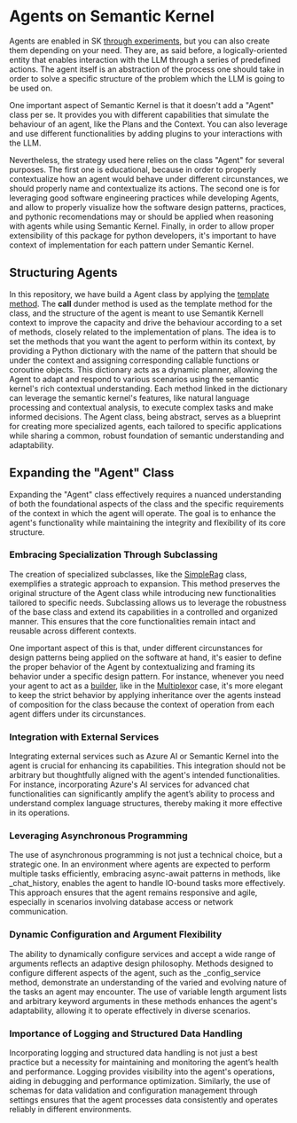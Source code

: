 # Agents on Semantic Kernel

Agents are enabled in SK [through experiments](https://github.com/microsoft/semantic-kernel/tree/main/dotnet/src/Experimental/Agents), but you can also create them depending on your need. They are, as said before, a logically-oriented entity that enables interaction with the LLM through a series of predefined actions. The agent itself is an abstraction of the process one should take in order to solve a specific structure of the problem which the LLM is going to be used on.

One important aspect of Semantic Kernel is that it doesn't add a "Agent" class per se. It provides you with different capabilities that simulate the behaviour of an agent, like the Plans and the Context. You can also leverage and use different functionalities by adding plugins to your interactions with the LLM.

Nevertheless, the strategy used here relies on the class "Agent" for several purposes. The first one is educational, because in order to properly contextualize how an agent would behave under different circunstances, we should properly name and contextualize its actions. The second one is for leveraging good software engineering practices while developing Agents, and allow to properly visualize how the software design patterns, practices, and pythonic recomendations may or should be applied when reasoning with agents while using Semantic Kernel. Finally, in order to allow proper extensibility of this package for python developers, it's important to have context of implementation for each pattern under Semantic Kernel.

## Structuring Agents

In this repository, we have build a Agent class by applying the [template method](https://refactoring.guru/design-patterns/template-method). The __call__ dunder method is used as the template method for the class, and the structure of the agent is meant to use Semantik Kernell context to improve the capacity and drive the behaviour according to a set of methods, closely related to the implementation of plans. The idea is to set the methods that you want the agent to perform within its context, by providing a Python dictionary with the name of the pattern that should be under the context and assigning corresponding callable functions or coroutine objects. This dictionary acts as a dynamic planner, allowing the Agent to adapt and respond to various scenarios using the semantic kernel's rich contextual understanding. Each method linked in the dictionary can leverage the semantic kernel's features, like natural language processing and contextual analysis, to execute complex tasks and make informed decisions. The Agent class, being abstract, serves as a blueprint for creating more specialized agents, each tailored to specific applications while sharing a common, robust foundation of semantic understanding and adaptability.

## Expanding the "Agent" Class

Expanding the "Agent" class effectively requires a nuanced understanding of both the foundational aspects of the class and the specific requirements of the context in which the agent will operate. The goal is to enhance the agent's functionality while maintaining the integrity and flexibility of its core structure.

### Embracing Specialization Through Subclassing

The creation of specialized subclasses, like the [SimpleRag](https://github.com/Cataldir/semantic-kernel-py-training/tree/main/app/simple/simple.py) class, exemplifies a strategic approach to expansion. This method preserves the original structure of the Agent class while introducing new functionalities tailored to specific needs. Subclassing allows us to leverage the robustness of the base class and extend its capabilities in a controlled and organized manner. This ensures that the core functionalities remain intact and reusable across different contexts.

One important aspect of this is that, under different circunstances for design patterns being applied on the software at hand, it's easier to define the proper behavior of the Agent by contextualizing and framing its behavior under a specific design pattern. For instance, whenever you need your agent to act as a [builder](https://refactoring.guru/design-patterns/builder), like in the [Multiplexor](https://github.com/Cataldir/semantic-kernel-py-training/tree/main/app/multiplexor/orchestrators.py) case, it's more elegant to keep the strict behavior by applying inheritance over the agents instead of composition for the class because the context of operation from each agent differs under its circunstances.

### Integration with External Services

Integrating external services such as Azure AI or Semantic Kernel into the agent is crucial for enhancing its capabilities. This integration should not be arbitrary but thoughtfully aligned with the agent's intended functionalities. For instance, incorporating Azure's AI services for advanced chat functionalities can significantly amplify the agent’s ability to process and understand complex language structures, thereby making it more effective in its operations.

### Leveraging Asynchronous Programming

The use of asynchronous programming is not just a technical choice, but a strategic one. In an environment where agents are expected to perform multiple tasks efficiently, embracing async-await patterns in methods, like _chat_history, enables the agent to handle IO-bound tasks more effectively. This approach ensures that the agent remains responsive and agile, especially in scenarios involving database access or network communication.

### Dynamic Configuration and Argument Flexibility

The ability to dynamically configure services and accept a wide range of arguments reflects an adaptive design philosophy. Methods designed to configure different aspects of the agent, such as the _config_service method, demonstrate an understanding of the varied and evolving nature of the tasks an agent may encounter. The use of variable length argument lists and arbitrary keyword arguments in these methods enhances the agent's adaptability, allowing it to operate effectively in diverse scenarios.

### Importance of Logging and Structured Data Handling

Incorporating logging and structured data handling is not just a best practice but a necessity for maintaining and monitoring the agent’s health and performance. Logging provides visibility into the agent's operations, aiding in debugging and performance optimization. Similarly, the use of schemas for data validation and configuration management through settings ensures that the agent processes data consistently and operates reliably in different environments.
